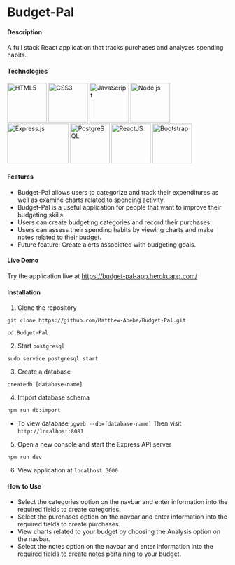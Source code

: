 # Budget-Pal

<h4>Description</h4>

A full stack React application that tracks purchases and analyzes spending habits.

<h4>Technologies</h4>

<p float="left">
<img alt="HTML5" src="https://upload.wikimedia.org/wikipedia/commons/thumb/6/61/HTML5_logo_and_wordmark.svg/512px-HTML5_logo_and_wordmark.svg.png" width="90" height="90" />
<img alt="CSS3" src="https://upload.wikimedia.org/wikipedia/commons/d/d5/CSS3_logo_and_wordmark.svg" width="90" height="90" />
<img alt="JavaScript" src="https://upload.wikimedia.org/wikipedia/commons/thumb/9/99/Unofficial_JavaScript_logo_2.svg/480px-Unofficial_JavaScript_logo_2.svg.png" width="90" height="90" />
<img alt="Node.js" src="https://cdn.iconscout.com/icon/free/png-512/node-js-1-1174935.png" width="90" height="90" />
<img alt="Express.js" src="https://camo.githubusercontent.com/19012171c9664630527c09ac9045b05b50cd03088d6ed8a9664d6e1fa4aeb89c/68747470733a2f2f616d616e646565706d697474616c2e67616c6c65727963646e2e76736173736574732e696f2f657874656e73696f6e732f616d616e646565706d697474616c2f657870726573736a732f322e302e302f313530393838313239333837322f4d6963726f736f66742e56697375616c53747564696f2e53657276696365732e49636f6e732e44656661756c74" width="140" height="90" />
<img alt="PostgreSQL" src="https://upload.wikimedia.org/wikipedia/commons/thumb/2/29/Postgresql_elephant.svg/1200px-Postgresql_elephant.svg.png" width="90" height="90" />
<img alt="ReactJS" src="https://cdn4.iconfinder.com/data/icons/logos-3/600/React.js_logo-512.png" width="90" height="90" />
<img alt="Bootstrap" src="https://cdn.worldvectorlogo.com/logos/bootstrap-4.svg" width="90" height="90" />
</p>

<h4>Features</h4>

* Budget-Pal allows users to categorize and track their expenditures as well as examine charts related to spending activity.
* Budget-Pal is a useful application for people that want to improve their budgeting skills.
* Users can create budgeting categories and record their purchases.
* Users can assess their spending habits by viewing charts and make notes related to their budget.
* Future feature: Create alerts associated with budgeting goals.

<h4>Live Demo</h4>

Try the application live at https://budget-pal-app.herokuapp.com/

<h4>Installation</h4>

 1. Clone the repository

```
git clone https://github.com/Matthew-Abebe/Budget-Pal.git

cd Budget-Pal
```

2. Start ```postgresql```

```
sudo service postgresql start
```

3. Create a database

```
createdb [database-name]
```

4. Import database schema

```
npm run db:import
```

 * To view database ```pgweb --db=[database-name]```
 Then visit ```http://localhost:8081```

5. Open a new console and start the Express API server

```
npm run dev
```

6. View application at ```localhost:3000```

<h4>How to Use</h4>

* Select the categories option on the navbar and enter information into the required fields to create categories.
* Select the purchases option on the navbar and enter information into the required fields to create purchases.
* View charts related to your budget by choosing the Analysis option on the navbar.
* Select the notes option on the navbar and enter information into the required fields to create notes pertaining to your budget.



